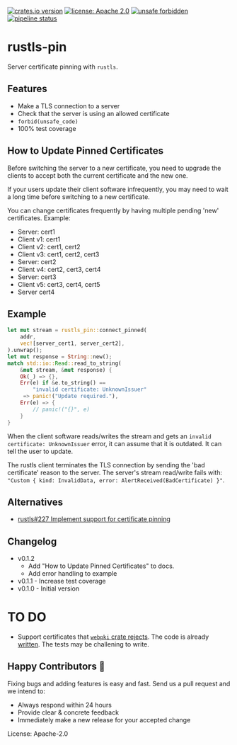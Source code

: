[![crates.io version](https://img.shields.io/crates/v/rustls-pin.svg)](https://crates.io/crates/rustls-pin)
[![license: Apache 2.0](https://gitlab.com/leonhard-llc/ops/-/raw/main/license-apache-2.0.svg)](https://gitlab.com/leonhard-llc/ops/-/raw/main/rustls-pin/LICENSE)
[![unsafe forbidden](https://gitlab.com/leonhard-llc/ops/-/raw/main/unsafe-forbidden.svg)](https://github.com/rust-secure-code/safety-dance/)
[![pipeline status](https://gitlab.com/leonhard-llc/ops/badges/main/pipeline.svg)](https://gitlab.com/leonhard-llc/ops/-/pipelines)

# rustls-pin

Server certificate pinning with `rustls`.

## Features
- Make a TLS connection to a server
- Check that the server is using an allowed certificate
- `forbid(unsafe_code)`
- 100% test coverage

## How to Update Pinned Certificates

Before switching the server to a new certificate, you need to upgrade the
clients to accept both the current certificate and the new one.

If your users update their client software infrequently, you may need to
wait a long time before switching to a new certificate.

You can change certificates frequently by having multiple pending 'new'
certificates.  Example:
- Server: cert1
- Client v1: cert1
- Client v2: cert1, cert2
- Client v3: cert1, cert2, cert3
- Server: cert2
- Client v4: cert2, cert3, cert4
- Server: cert3
- Client v5: cert3, cert4, cert5
- Server cert4

## Example
```rust
let mut stream = rustls_pin::connect_pinned(
    addr,
    vec![server_cert1, server_cert2],
).unwrap();
let mut response = String::new();
match std::io::Read::read_to_string(
    &mut stream, &mut response) {
    Ok(_) => {},
    Err(e) if &e.to_string() ==
        "invalid certificate: UnknownIssuer"
     => panic!("Update required."),
    Err(e) => {
        // panic!("{}", e)
    }
}
```

When the client software reads/writes the stream and gets an
`invalid certificate: UnknownIssuer` error,
it can assume that it is outdated.
It can tell the user to update.

The rustls client terminates the TLS connection by sending the
'bad certificate' reason to the server.
The server's stream read/write fails with:
`"Custom { kind: InvalidData, error: AlertReceived(BadCertificate) }"`.

## Alternatives
- [rustls#227 Implement support for certificate pinning](https://github.com/ctz/rustls/issues/227)

## Changelog
- v0.1.2
  - Add "How to Update Pinned Certificates" to docs.
  - Add error handling to example
- v0.1.1 - Increase test coverage
- v0.1.0 - Initial version

# TO DO
- Support certificates that [`webpki` crate rejects](https://github.com/ctz/rustls/issues/127).
  The code is already
  [written](https://github.com/paritytech/x509-signature/issues/4#issuecomment-691729509).
  The tests may be challening to write.

## Happy Contributors 🙂
Fixing bugs and adding features is easy and fast.
Send us a pull request and we intend to:
- Always respond within 24 hours
- Provide clear & concrete feedback
- Immediately make a new release for your accepted change

License: Apache-2.0

